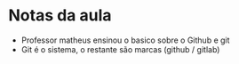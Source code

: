 # Notas da aula
- Professor matheus ensinou o basico sobre o Github e git
- Git é o sistema, o restante são marcas (github / gitlab)
